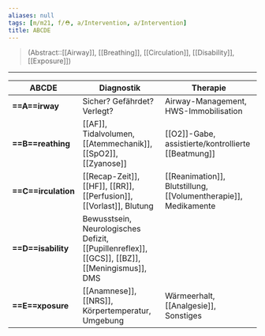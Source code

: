 ```yaml
---
aliases: null
tags: [m/m21, f/⛑️, a/Intervention, a/Intervention]
title: ABCDE
---
```

> (Abstract::[[Airway]], [[Breathing]], [[Circulation]], [[Disability]], [[Exposure]])

---
ABCDE|Diagnostik|Therapie
-|-|-
**==A==irway**|Sicher? Gefährdet? Verlegt?|Airway-Management, HWS-Immobilisation
**==B==reathing**|[[AF]], Tidalvolumen, [[Atemmechanik]], [[SpO2]], [[Zyanose]]|[[O2]]-Gabe, assistierte/kontrollierte [[Beatmung]]
**==C==irculation**|[[Recap-Zeit]], [[HF]], [[RR]], [[Perfusion]], [[Vorlast]], Blutung|[[Reanimation]], Blutstillung, [[Volumentherapie]], Medikamente
**==D==isability**|Bewusstsein, Neurologisches Defizit, [[Pupillenreflex]], [[GCS]], [[BZ]], [[Meningismus]], DMS
**==E==xposure**|[[Anamnese]], [[NRS]], Körpertemperatur, Umgebung|Wärmeerhalt, [[Analgesie]], Sonstiges
